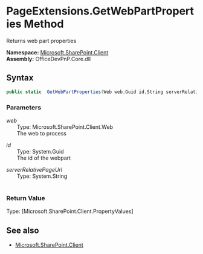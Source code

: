 # PageExtensions.GetWebPartProperties Method  
Returns web part properties  

**Namespace:** [Microsoft.SharePoint.Client](Microsoft.SharePoint.Client.md)  
**Assembly:** OfficeDevPnP.Core.dll  
## Syntax
```C#
public static  GetWebPartProperties(Web web,Guid id,String serverRelativePageUrl)
```
### Parameters
*web*  
&emsp;&emsp;Type: Microsoft.SharePoint.Client.Web  
&emsp;&emsp;The web to process  
  
*id*  
&emsp;&emsp;Type: System.Guid  
&emsp;&emsp;The id of the webpart  
  
*serverRelativePageUrl*  
&emsp;&emsp;Type: System.String  
&emsp;&emsp;  
  
### Return Value
Type: [Microsoft.SharePoint.Client.PropertyValues]  

## See also
- [Microsoft.SharePoint.Client](Microsoft.SharePoint.Client.md)
